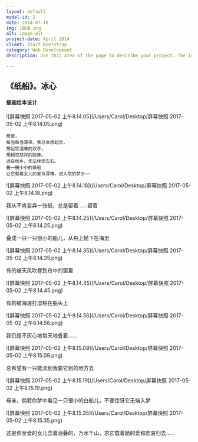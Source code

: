 ```yaml
---
layout: default
modal-id: 1
date: 2014-07-18
img: 1副本.png
alt: image-alt
project-date: April 2014
client: Start Bootstrap
category: Web Development
description: Use this area of the page to describe your project. The icon above is part of a free icon set by <a href="https://sellfy.com/p/8Q9P/jV3VZ/">Flat Icons</a>. On their website, you can download their free set with 16 icons, or you can purchase the entire set with 146 icons for only $12!

---
```




## 《纸船》。冰心

#### 插画绘本设计

![屏幕快照 2017-05-02 上午8.14.05](/Users/Carol/Desktop/屏幕快照 2017-05-02 上午8.14.05.png)

```
母亲，
每当每当深夜，我总会想起您，
想起您温暖的双手，
想起您慈祥的脸庞。
远在他乡，无法伴您左右。
叠一艘小小的纸船
让它载着女儿的爱与深情，进入您的梦乡⋯⋯
```

![屏幕快照 2017-05-02 上午8.14.18](/Users/Carol/Desktop/屏幕快照 2017-05-02 上午8.14.18.png)

我从不肯妄弃一张纸，总是留着……留着

![屏幕快照 2017-05-02 上午8.14.25](/Users/Carol/Desktop/屏幕快照 2017-05-02 上午8.14.25.png)

叠成一只一只很小的船儿，从舟上抛下在海里

![屏幕快照 2017-05-02 上午8.14.35](/Users/Carol/Desktop/屏幕快照 2017-05-02 上午8.14.35.png)

有的被天风吹卷到舟中的窗里

![屏幕快照 2017-05-02 上午8.14.45](/Users/Carol/Desktop/屏幕快照 2017-05-02 上午8.14.45.png)

有的被海浪打湿粘在船头上

![屏幕快照 2017-05-02 上午8.14.56](/Users/Carol/Desktop/屏幕快照 2017-05-02 上午8.14.56.png)

我仍是不灰心地每天地叠着……

![屏幕快照 2017-05-02 上午8.15.09](/Users/Carol/Desktop/屏幕快照 2017-05-02 上午8.15.09.png)

总希望有一只能流到我要它到的地方去

![屏幕快照 2017-05-02 上午8.15.19](/Users/Carol/Desktop/屏幕快照 2017-05-02 上午8.15.19.png)

母亲，倘若你梦中看见一只很小的白船儿，不要惊讶它无端入梦

![屏幕快照 2017-05-02 上午8.15.35](/Users/Carol/Desktop/屏幕快照 2017-05-02 上午8.15.35.png)

这是你至爱的女儿含着泪叠的，万水千山，求它载着她的爱和悲哀归去……